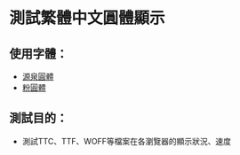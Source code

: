 # 測試繁體中文圓體顯示

## 使用字體：
* [源泉圓體](https://github.com/ButTaiwan/gensen-font)
* [粉圓體](https://github.com/justfont/open-huninn-font/issues/39#issuecomment-894351064)

## 測試目的：
* 測試TTC、TTF、WOFF等檔案在各瀏覽器的顯示狀況、速度
